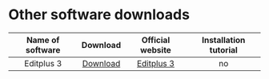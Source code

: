 # Other software downloads

| Name of software | Download | Official website | Installation tutorial |
| :------: | :------: | :------: |:------: |
| Editplus 3 | [Download](/download/Other/Editplus3.rar) | [Editplus 3](https://www.editplus.com/) | no |

<!-- 内容布局  直接复制粘贴即可 -->
<!-- |  | [Download](/download/) | no | no | -->
